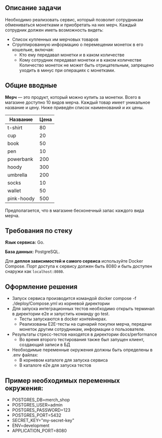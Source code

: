 ## Описание задачи

Необходимо реализовать сервис, который позволит сотрудникам обмениваться монетками и приобретать на них мерч. Каждый сотрудник должен иметь возможность видеть:
- Список купленных им мерчовых товаров  
- Сгруппированную информацию о перемещении монеток в его кошельке, включая:  
  - Кто ему передавал монетки и в каком количестве  
  - Кому сотрудник передавал монетки и в каком количестве
Количество монеток не может быть отрицательным, запрещено уходить в минус при операциях с монетками.

## **Общие вводные**

**Мерч** — это продукт, который можно купить за монетки. Всего в магазине доступно 10 видов мерча. Каждый товар имеет уникальное название и цену. Ниже приведён список наименований и их цены.

| Название     | Цена |
|--------------|------|
| t-shirt      | 80   |
| cup          | 20   |
| book         | 50   |
| pen          | 10   |
| powerbank    | 200  |
| hoody        | 300  |
| umbrella     | 200  |
| socks        | 10   |
| wallet       | 50   |
| pink-hoody   | 500  |

Предполагается, что в магазине бесконечный запас каждого вида мерча.

## **Требования по стеку**

**Язык сервиса:**  Go.
 
**База данных:** PostgreSQL.
 
Для **деплоя зависимостей и самого сервиса** используйте Docker Compose. Порт доступа к сервису должен быть 8080 и быть доступен снаружи как `localhost:8080`.

## **Оформление решения**

* Запуск сервиса производится командой docker compose -f ./deploy/Compose.yml из корневой директории
* Для запуска интеграционных тестов необходимо открыть терминал в директории e2e и запустить команду go test.
  * Тесты запускаются в docker контейнерах.
  * Реализованы E2E-тесты на сценарий покупки мерча,  передачи монеток другим сотрудникам, информации о пользователе.
* Результаты стресс-тестов находятся в директории docs/performance
  * Во время второго тестирования также был запущен клиент, создающий записи в БД
* Необходимые переменные окружения должны быть определены в .env файлах:
  * В корневом каталоге для запуска сервиса
  * В каталоге e2e для запуска тестов


## **Пример необходимых переменных окружения:**
* POSTGRES_DB=merch_shop
* POSTGRES_USER=admin
* POSTGRES_PASSWORD=123
* POSTGRES_PORT=5432
* SECRET_KEY="my-secret-key"
* ENV=development
* APPLICATION_PORT=8080